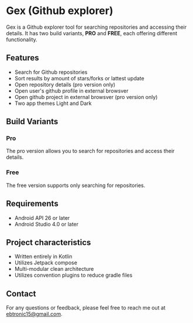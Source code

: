 # Gex (Github explorer)

Gex is a Github explorer tool for searching repositories and accessing their details. It has two build variants, **PRO** and **FREE**, each offering different functionality.

## Features
- Search for Github repositories
- Sort results by amount of stars/forks or lattest update
- Open repository details (pro version only)
- Open user's github profile in external browsver
- Open github project in external browsver (pro version only)
- Two app themes Light and Dark

## Build Variants
### Pro
The pro version allows you to search for repositories and access their details.

### Free
The free version supports only searching for repositories.

## Requirements
- Android API 26 or later
- Android Studio 4.0 or later

## Project characteristics
- Written entirely in Kotlin
- Utilizes Jetpack compose
- Multi-modular clean architecture
- Utilizes convention plugins to reduce gradle files


## Contact
For any questions or feedback, please feel free to reach me out at [ebtronic15@gmail.com](mailto:ebtronic15@gmail.com).
